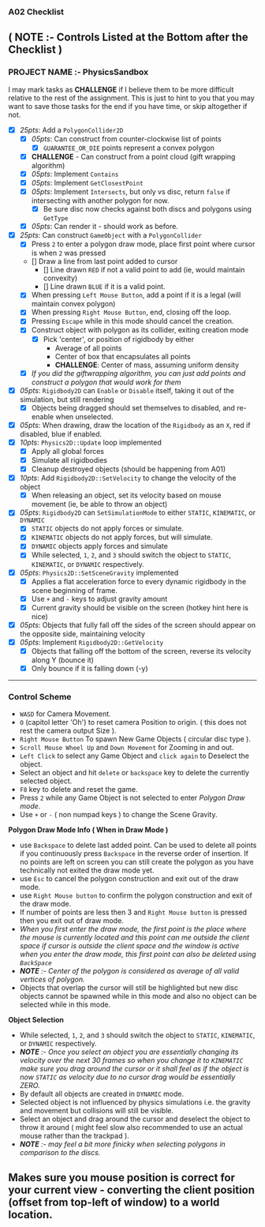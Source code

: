 

### A02 Checklist
**( NOTE :- Controls Listed at the Bottom after the Checklist )**
------
### PROJECT NAME :- PhysicsSandbox

I may mark tasks as **CHALLENGE** if I believe them to be more difficult relative to the rest of the assignment.  This is just to hint to you that you may want to save those tasks for the end if you have time, or skip altogether if not.  

- [x] *25pts*: Add a `PolygonCollider2D`
    - [x] *05pts*: Can construct from counter-clockwise list of points
        - [x] `GUARANTEE_OR_DIE` points represent a convex polygon
    - [x] **CHALLENGE** - Can construct from a point cloud (gift wrapping algorithm)
    - [x] *05pts*: Implement `Contains`
    - [x] *05pts*: Implement `GetClosestPoint`
    - [x] *05pts*: Implement `Intersects`, but only vs disc, return `false` if intersecting with another polygon for now.
        - [x] Be sure disc now checks against both discs and polygons using `GetType`
    - [x] *05pts*: Can render it - should work as before.
- [x] *25pts*: Can construct `GameObject` with a `PolygonCollider`
    - [x] Press `2` to enter a polygon draw mode, place first point where cursor is when `2` was pressed
    - [] Draw a line from last point added to cursor
        - [] Line drawn `RED` if not a valid point to add (ie, would maintain convexity)
        - [] Line drawn `BLUE` if it is a valid point.
    - [x] When pressing `Left Mouse Button`, add a point if it is a legal (will maintain convex polygon)
    - [x] When pressing `Right Mouse Button`, end, closing off the loop.
    - [x] Pressing `Escape` while in this mode should cancel the creation.
    - [x] Construct object with polygon as its collider, exiting creation mode
        - [x] Pick 'center', or position of rigidbody by either
            - Average of all points
            - Center of box that encapsulates all points
            - **CHALLENGE**: Center of mass, assuming uniform density
    - [x] *If you did the giftwrapping algorithm, you can just add points and construct a polygon that would work for them*
- [x] *05pts*: `Rigidbody2D` can `Enable` or `Disable` itself, taking it out of the simulation, but still rendering
    - [x] Objects being dragged should set themselves to disabled, and re-enable when unselected.
- [x] *05pts*: When drawing, draw the location of the `Rigidbody` as an `X`, red if disabled, blue if enabled.
- [x] *10pts*: `Physics2D::Update` loop implemented
    - [x] Apply all global forces
    - [x] Simulate all rigidbodies
    - [x] Cleanup destroyed objects (should be happening from A01)
- [x] *10pts*: Add `Rigidbody2D::SetVelocity` to change the velocity of the object
    - [x] When releasing an object, set its velocity based on mouse movement (ie, be able to throw an object)
- [x] *05pts*: `Rigidbody2D` can `SetSimulationMode` to either `STATIC`, `KINEMATIC`, or `DYNAMIC`
    - [x] `STATIC` objects do not apply forces or simulate.
    - [x] `KINEMATIC` objects do not apply forces, but will simulate.  
    - [x] `DYNAMIC` objects apply forces and simulate
    - [x] While selected, `1`, `2`, and `3` should switch the object to `STATIC`, `KINEMATIC`, or `DYNAMIC` respectively.
- [x] *05pts*: `Physics2D::SetSceneGravity` implemented
    - [x] Applies a flat acceleration force to every dynamic rigidbody in the scene beginning of frame.
    - [x] Use `+` and `-` keys to adjust gravity amount
    - [x] Current gravity should be visible on the screen (hotkey hint here is nice)
- [x] *05pts*: Objects that fully fall off the sides of the screen should appear on the opposite side, maintaining velocity
- [x] *05pts*: Implement `Rigidbody2D::GetVelocity`
    - [x] Objects that falling off the bottom of the screen, reverse its velocity along Y (bounce it)
    - [x] Only bounce if it is falling down (-y)

------

### Control Scheme

- `WASD` for Camera Movement.
- `O` (capitol letter 'Oh') to reset camera Position to origin. ( this does not rest the camera output Size ).
- `Right Mouse Button` To spawn New Game Objects ( circular disc type ).
- `Scroll Mouse Wheel Up` and `Down Movement` for Zooming in and out.
- `Left Click` to select any Game Object and `click again` to Deselect the object.
- Select an object and hit `delete` or `backspace` key to delete the currently selected object.
- `F8` key to delete and reset the game.
- Press `2` while any Game Object is not selected to enter *Polygon Draw mode*.
- Use `+` or `-` ( non numpad keys ) to change the Scene Gravity.

**Polygon Draw Mode Info ( When in Draw Mode )**
- use `Backspace` to delete last added point. Can be used to delete all points if you continuously press `Backspace` in the reverse order of insertion. If no points are left on screen you can still create the polygon as you have technically not exited the draw mode yet.
- use `Esc` to cancel the polygon construction and exit out of the draw mode.
- use `Right Mouse button` to confirm the polygon construction and exit of the draw mode.
- If number of points are less then 3 and `Right Mouse button` is pressed then you exit out of draw mode.
- *When you first enter the draw mode, the first point is the place where the mouse is currently located and this point can me outside the client space if cursor is outside the client space and the window is active when you enter the draw mode, this first point can also be deleted using `BackSpace`*
- *__NOTE__ :- Center of the polygon is considered as average of all valid vertices of polygon.*
- Objects that overlap the cursor will still be highlighted but new disc objects cannot be spawned while in this mode and also no object can be selected while in this mode.

**Object Selection**
-  While selected, `1`, `2`, and `3` should switch the object to `STATIC`, `KINEMATIC`, or `DYNAMIC` respectively.
- *__NOTE__ :- Once you select an object you are essentially changing its velocity over the next 30 frames so when you change it to `KINEMATIC` make sure you drag around the cursor or it shall feel as if the object is now `STATIC` as velocity due to no cursor drag would be essentially ZERO.*
- By default all objects are created in `DYNAMIC` mode.
- Selected object is not influenced by physics simulations i.e. the gravity and movement but collisions will still be visible.
- Select an object and drag around the cursor and deselect the object to throw it around ( might feel slow also recommended to use an actual mouse rather than the trackpad ).
- *__NOTE__ :- may feel a bit more finicky when selecting polygons in comparison to the discs.*

Makes sure you mouse position is correct for your current view - converting the client position (offset from top-left of window) to a world location.
------
